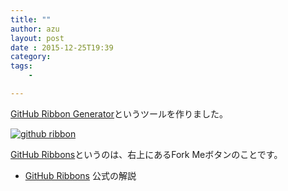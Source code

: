 ```yaml
---
title: ""
author: azu
layout: post
date : 2015-12-25T19:39
category: 
tags:
    - 

---
```


[GitHub Ribbon Generator](http://azu.github.io/github-ribbon-generator/ "GitHub Ribbon Generator")というツールを作りました。

[![github ribbon](http://efcl.info/wp-content/uploads/2015/12/25-1451040209.png)](http://azu.github.io/github-ribbon-generator/)

[GitHub Ribbons](https://github.com/blog/273-github-ribbons "GitHub Ribbons")というのは、右上にあるFork Meボタンのことです。

- [GitHub Ribbons](https://github.com/blog/273-github-ribbons "GitHub Ribbons") 公式の解説